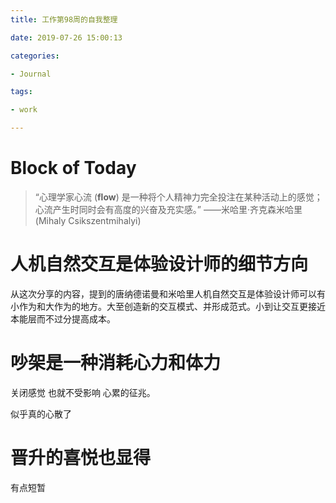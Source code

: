 ```yaml
---
title: 工作第98周的自我整理

date: 2019-07-26 15:00:13

categories: 

- Journal

tags: 

- work

---
```


# Block of Today

> “心理学家心流 (**flow**) 是一种将个人精神力完全投注在某种活动上的感觉；心流产生时同时会有高度的兴奋及充实感。”
> ——米哈里·齐克森米哈里(Mihaly Csikszentmihalyi)



# 人机自然交互是体验设计师的细节方向

从这次分享的内容，提到的唐纳德诺曼和米哈里人机自然交互是体验设计师可以有小作为和大作为的地方。大至创造新的交互模式、并形成范式。小到让交互更接近本能层而不过分提高成本。



# 吵架是一种消耗心力和体力

关闭感觉 也就不受影响 心累的征兆。

似乎真的心散了

# 晋升的喜悦也显得

有点短暂